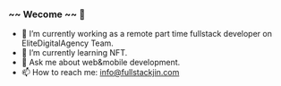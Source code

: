 ### ~~ Wecome ~~ 👋

- 🔭 I’m currently working as a remote part time fullstack developer on EliteDigitalAgency Team.
- 🌱 I’m currently learning NFT.
- 💬 Ask me about web&mobile development.
- 📫 How to reach me: info@fullstackjin.com
